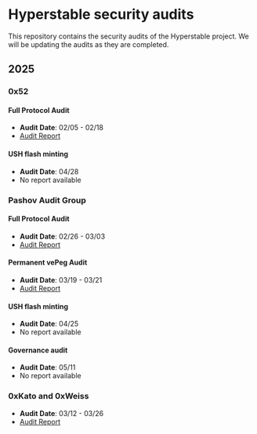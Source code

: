 # Hyperstable security audits

This repository contains the security audits of the Hyperstable project.
We will be updating the audits as they are completed.

## 2025

### 0x52

#### Full Protocol Audit

- **Audit Date**: 02/05 - 02/18
- [Audit Report](2025/0x52/02-21/report.md)

#### USH flash minting

- **Audit Date**: 04/28
- No report available

### Pashov Audit Group

#### Full Protocol Audit

- **Audit Date**: 02/26 - 03/03
- [Audit Report](2025/Pashov/03-13/report.pdf)

#### Permanent vePeg Audit

- **Audit Date**: 03/19 - 03/21
- [Audit Report](2025/Pashov/03-19/report.pdf)

#### USH flash minting

- **Audit Date**: 04/25
- No report available

#### Governance audit

- **Audit Date**: 05/11
- No report available

### 0xKato and 0xWeiss

- **Audit Date**: 03/12 - 03/26
- [Audit Report](2025/Kato-Weiss/03-12/report.pdf)
